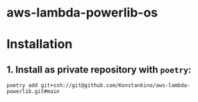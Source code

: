 # aws-lambda-powerlib-os

# Installation

## 1. Install as private repository with `poetry`:
```
poetry add git+ssh://git@github.com/Konstankino/aws-lambda-powerlib.git#main
```
